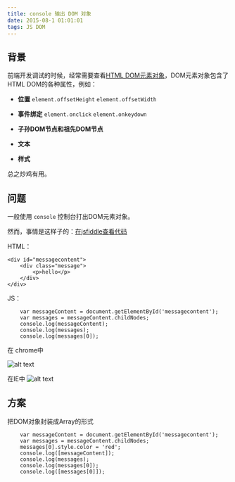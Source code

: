 ```yaml
---
title: console 输出 DOM 对象
date: 2015-08-1 01:01:01
tags: JS DOM
---
```



## 背景 ##

前端开发调试的时候，经常需要查看[HTML DOM元素对象][HTML DOM元素对象]，DOM元素对象包含了HTML DOM的各种属性，例如：

* **位置**
`element.offsetHeight`
`element.offsetWidth`

* **事件绑定**
`element.onclick`
`element.onkeydown`

* **子孙DOM节点和祖先DOM节点**


* **文本**


* **样式**


总之炒鸡有用。

## 问题 ##

一般使用 `console` 控制台打出DOM元素对象。

然而，事情是这样子的：[在jsfiddle查看代码][在jsfiddle查看]


HTML：
```
<div id="messagecontent">
	<div class="message">
        <p>hello</p>
    </div>
</div>
```

JS：
```	
	var messageContent = document.getElementById('messagecontent');
	var messages = messageContent.childNodes;
    console.log(messageContent);
	console.log(messages);
	console.log(messages[0]);

```

在 chrome中

![alt text](chrome_dom_console.png)



在IE中
![alt text](chrome_dom_console.png)

## 方案 ##

把DOM对象封装成Array的形式

```
	var messageContent = document.getElementById('messagecontent');
	var messages = messageContent.childNodes;
    messages[0].style.color = 'red';
    console.log([messageContent]);
	console.log(messages);
	console.log(messages[0]);
	console.log([messages[0]]);
```




[HTML DOM元素对象]:http://www.w3schools.com/jsref/dom_obj_all.asp
[在jsfiddle查看]:http://jsfiddle.net/CntChen/k2a7heb1/4/